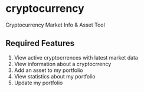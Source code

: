 # cryptocurrency
Cryptocurrency Market Info &amp; Asset Tool

## Required Features

1. View active cryptocrrences with latest market data
2. View information about a cryptocrrency
3. Add an asset to my portfolio
4. View statistics about my portfolio
5. Update my portfolio
